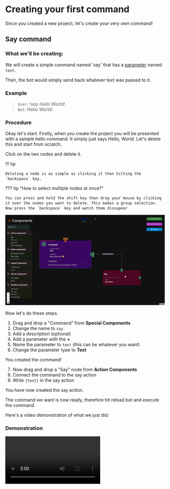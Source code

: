 
# Creating your first command

Since you created a new project, let's create your very own command!

## Say command

### What we'll be creating:

We will create a simple command named 'say' that has a [parameter](/discode/guides/parameters) named `text`.

Then, the bot would simply send back whatever text was passed to it. 

### Example

> `User`: !*say* _Hello World!_  
> `Bot`: Hello World!

### Procedure

Okay let's start. Firstly, when you create the project you will be presented with a sample hello command. It simply just says Hello, World. Let's delete this and start from scratch.

Click on the two nodes and delete it.

!!! tip

    Deleting a node is as simple as clicking it then hitting the `backspace` key.


??? tip "How to select multiple nodes at once?"

    You can press and hold the shift key then drag your mouse by clicking it over the nodes you want to delete. This makes a group selection. Now press the `backspace` key and watch them dissapear


![Delete](../images/getting-started/delete.gif)

Now let's do these steps.

1. Drag and drop a "Command" from **Special Components**
2. Change the name to `say`
3. Add a description (optional)
4. Add a parameter with the **+**
5. Name the parameter to `text` (this can be whatever you want)
6. Change the parameter type to **Text**

You created the command!

7. Now drag and drop a "Say" node from **Action Components**
8. Connect the command to the say action
9. Write `{text}` in the say action

You have now created the say action.

The command we want is now ready, therefore hit reload bot and execute the command.

Here's a video demonstration of what we just did:

### Demonstration

<video  controls>
    <source src="../../images/getting-started/demo.webm" type="video/webm">
</video>



